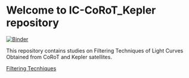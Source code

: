 # Welcome to IC-CoRoT_Kepler repository
[![Binder](https://mybinder.org/badge_logo.svg)](https://mybinder.org/v2/gh/Guilherme-SSB/IC-CoRoT_Kepler/HEAD)

This repository contains studies on Filtering Techniques of Light Curves Obtained from CoRoT and Kepler satellites.



[Filtering Tecnhiques](https://filtering-techniques.readthedocs.io/en/latest/)
